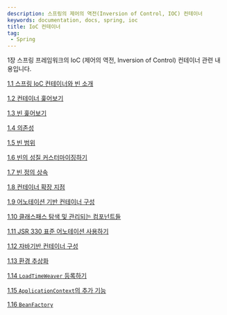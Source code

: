```yaml
---
description: 스프링의 제어의 역전(Inversion of Control, IOC) 컨테이너
keywords: documentation, docs, spring, ioc
title: IoC 컨테이너
tag:
 - Spring
---
```


1장 스프링 프레임워크의 IoC (제어의 역전, Inversion of Control) 컨테이너 관련 내용입니다.

[1.1 스프링 IoC 컨테이너와 빈 소개](1_1.md)

[1.2 컨테이너 훑어보기](1_2.md)

[1.3 빈 훑어보기](1_3.md)

[1.4 의존성](1_4.md)

[1.5 빈 범위](1_5.md)

[1.6 빈의 성질 커스터마이징하기](1_6.md)

[1.7 빈 정의 상속](1_7.md)

[1.8 컨테이너 확장 지점](1_8.md)

[1.9 어노테이션 기반 컨테이너 구성](1_9.md)

[1.10 클래스패스 탐색 및 관리되는 컴포넌트들](1_10.md)

[1.11 JSR 330 표준 어노테이션 사용하기](1_11.md)

[1.12 자바기반 컨테이너 구성](1_12.md)

[1.13 환경 추상화](1_13.md)

[1.14 ```LoadTimeWeaver``` 등록하기](1_14.md)

[1.15 ```ApplicationContext```의 추가 기능](1_15.md)

[1.16 ```BeanFactory```](1_16.md)

<AdsenseB />